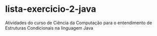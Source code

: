 # lista-exercicio-2-java
Atividades do curso de Ciência da Computação para o entendimento de Estruturas Condicionais na linguagem Java
